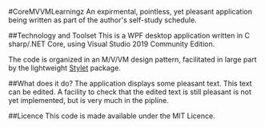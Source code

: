 #CoreMVVMLearningz
An expirmental, pointless, yet pleasant application being written as part of the author's self-study schedule. 

##Technology and Toolset
This is a WPF desktop application written in C sharp/.NET Core, using Visual Studio 2019 Community Edition. 

The code is organized in an M/V/VM design pattern, facilitated in large part by the lightweight [Stylet](https://github.com/canton7/Stylet) package.

##What does it do?
The application displays some pleasant text. This text can be edited. A facility to check that the edited text is still pleasant is not yet implemented, but is very much in the pipline. 

##Licence
This code is made available under the MIT Licence.